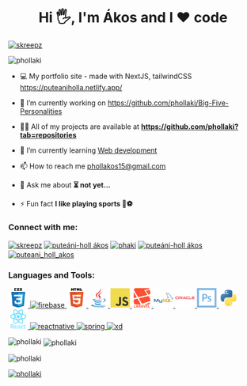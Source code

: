 <h1 align="center">Hi 🖐, I'm Ákos and I ❤ code</h1>


<p align="left"> <a href="https://twitter.com/skreepz" target="blank"><img src="https://img.shields.io/twitter/follow/skreepz?logo=twitter&style=for-the-badge" alt="skreepz" /></a> </p>

<p align="left"> <img src="https://komarev.com/ghpvc/?username=phollaki&label=Profile%20views&color=0e75b6&style=flat" alt="phollaki" /> </p>

- 💻 My portfolio site - made with NextJS, tailwindCSS https://puteaniholla.netlify.app/

- 🔭 I’m currently working on https://github.com/phollaki/Big-Five-Personalities

- 👨‍💻 All of my projects are available at **https://github.com/phollaki?tab=repositories**

- 🌱 I’m currently learning [Web development](https://github.com/phollaki/Bank-webpage-with-javascript)

- 📫 How to reach me phollakos15@gmail.com

- 💬 Ask me about **⏳ not yet...**

- ⚡ Fun fact **I like playing sports 🎾⚽**

<h3 align="left">Connect with me:</h3>
<p align="left">
<a href="https://twitter.com/skreepz" target="blank"><img align="center" src="https://raw.githubusercontent.com/rahuldkjain/github-profile-readme-generator/master/src/images/icons/Social/twitter.svg" alt="skreepz" height="30" width="40" /></a>
<a href="https://linkedin.com/in/puteáni-holl ákos" target="blank"><img align="center" src="https://raw.githubusercontent.com/rahuldkjain/github-profile-readme-generator/master/src/images/icons/Social/linked-in-alt.svg" alt="puteáni-holl ákos" height="30" width="40" /></a>
<a href="https://stackoverflow.com/users/phaki" target="blank"><img align="center" src="https://raw.githubusercontent.com/rahuldkjain/github-profile-readme-generator/master/src/images/icons/Social/stack-overflow.svg" alt="phaki" height="30" width="40" /></a>
<a href="https://fb.com/puteáni-holl ákos" target="blank"><img align="center" src="https://raw.githubusercontent.com/rahuldkjain/github-profile-readme-generator/master/src/images/icons/Social/facebook.svg" alt="puteáni-holl ákos" height="30" width="40" /></a>
<a href="https://instagram.com/puteani_holl_akos" target="blank"><img align="center" src="https://raw.githubusercontent.com/rahuldkjain/github-profile-readme-generator/master/src/images/icons/Social/instagram.svg" alt="puteani_holl_akos" height="30" width="40" /></a>
</p>

<h3 align="left">Languages and Tools:</h3>
<p align="left"> <a href="https://www.w3schools.com/css/" target="_blank"> <img src="https://raw.githubusercontent.com/devicons/devicon/master/icons/css3/css3-original-wordmark.svg" alt="css3" width="40" height="40"/> </a> <a href="https://firebase.google.com/" target="_blank"> <img src="https://www.vectorlogo.zone/logos/firebase/firebase-icon.svg" alt="firebase" width="40" height="40"/> </a> <a href="https://www.w3.org/html/" target="_blank"> <img src="https://raw.githubusercontent.com/devicons/devicon/master/icons/html5/html5-original-wordmark.svg" alt="html5" width="40" height="40"/> </a> <a href="https://www.java.com" target="_blank"> <img src="https://raw.githubusercontent.com/devicons/devicon/master/icons/java/java-original.svg" alt="java" width="40" height="40"/> </a> <a href="https://developer.mozilla.org/en-US/docs/Web/JavaScript" target="_blank"> <img src="https://raw.githubusercontent.com/devicons/devicon/master/icons/javascript/javascript-original.svg" alt="javascript" width="40" height="40"/> </a> <a href="https://laravel.com/" target="_blank"> <img src="https://raw.githubusercontent.com/devicons/devicon/master/icons/laravel/laravel-plain-wordmark.svg" alt="laravel" width="40" height="40"/> </a> <a href="https://www.mysql.com/" target="_blank"> <img src="https://raw.githubusercontent.com/devicons/devicon/master/icons/mysql/mysql-original-wordmark.svg" alt="mysql" width="40" height="40"/> </a> <a href="https://www.oracle.com/" target="_blank"> <img src="https://raw.githubusercontent.com/devicons/devicon/master/icons/oracle/oracle-original.svg" alt="oracle" width="40" height="40"/> </a> <a href="https://www.photoshop.com/en" target="_blank"> <img src="https://raw.githubusercontent.com/devicons/devicon/master/icons/photoshop/photoshop-line.svg" alt="photoshop" width="40" height="40"/> </a> <a href="https://www.python.org" target="_blank"> <img src="https://raw.githubusercontent.com/devicons/devicon/master/icons/python/python-original.svg" alt="python" width="40" height="40"/> </a> <a href="https://reactjs.org/" target="_blank"> <img src="https://raw.githubusercontent.com/devicons/devicon/master/icons/react/react-original-wordmark.svg" alt="react" width="40" height="40"/> </a> <a href="https://reactnative.dev/" target="_blank"> <img src="https://reactnative.dev/img/header_logo.svg" alt="reactnative" width="40" height="40"/> </a> <a href="https://spring.io/" target="_blank"> <img src="https://www.vectorlogo.zone/logos/springio/springio-icon.svg" alt="spring" width="40" height="40"/> </a> <a href="https://www.adobe.com/products/xd.html" target="_blank"> <img src="https://cdn.worldvectorlogo.com/logos/adobe-xd.svg" alt="xd" width="40" height="40"/> </a> </p>

<p><img align="left" src="https://github-readme-stats.vercel.app/api/top-langs?username=phollaki&show_icons=true&locale=en&layout=compact" alt="phollaki" /></p>

<p>&nbsp;<img align="center" src="https://github-readme-stats.vercel.app/api?username=phollaki&show_icons=true&locale=en" alt="phollaki" /></p>

<p><img align="center" src="https://github-readme-streak-stats.herokuapp.com/?user=phollaki&" alt="phollaki" /></p>


<p align="left"> <a href="https://github.com/ryo-ma/github-profile-trophy"><img src="https://github-profile-trophy.vercel.app/?username=phollaki" width='1000' alt="phollaki" /></a> </p>
